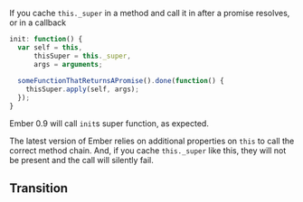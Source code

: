 If you cache `this._super` in a method and call it in after a promise resolves, or in a callback

```js
init: function() {
  var self = this,
      thisSuper = this._super,
      args = arguments;
      
  someFunctionThatReturnsAPromise().done(function() {
    thisSuper.apply(self, args);
  });
}
```

Ember 0.9 will call `init`s super function, as expected.

The latest version of Ember relies on additional properties on `this` to call the correct method chain. And, if you
cache `this._super` like this, they will not be present and the call will silently fail.

## Transition

